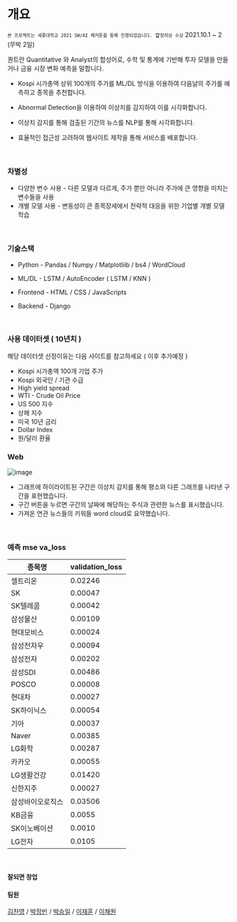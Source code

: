 # 개요

<code>`본 프로젝트는 세종대학교 2021 SW/AI 해커톤를 통해 진행되었습니다. 🏆장려상 수상`</code> 
2021.10.1 ~ 2 (무박 2일)

퀀트란 Quantitative 와 Analyst의 합성어로, 수학 및 통계에 기반해 투자 모델을 만들거나 금융 시장 변화 예측을 말합니다. 

- Kospi 시가총액 상위 100개의 주가를 ML/DL 방식을 이용하여 다음날의 주가를 예측하고 종목을 추천합니다.

- Abnormal Detection을 이용하여 이상치를 감지하여 이를 시각화합니다.
- 이상치 감지를 통해 검출된 기간의 뉴스를 NLP를 통해 시각화합니다.
- 효율적인 접근성 고려하여 웹사이트 제작을 통해 서비스를 배포합니다.

<br>


### 차별성

- 다양한 변수 사용 - 다른 모델과 다르게, 주가 뿐만 아니라 주가에 큰 영향을 미치는 변수들을 사용
- 개별 모델 사용 - 변동성이 큰 종목장세에서 전략적 대응을 위한 기업별 개별 모델 학습


<br>

### 기술스택

- Python - Pandas / Numpy / Matplotliib / bs4 / WordCloud

- ML/DL - LSTM / AutoEncoder ( LSTM / KNN )
- Frontend - HTML / CSS / JavaScripts
- Backend - Django

<br>

### 사용 데이터셋 ( 10년치 )

해당 데이터셋 선정이유는 다음 사이트를 참고하세요 ( 이후 추가예정 )

- Kospi 시가총액 100개 기업 주가
- Kospi 외국인 / 기관 수급
- High yield spread
- WTI - Crude Oil Price
- US 500 지수
- 상해 지수
- 미국 10년 금리
- Dollar Index
- 원/달러 환율

### Web
![image](https://user-images.githubusercontent.com/41178045/169684112-c71aab9b-8ebb-4af8-8d1f-2d18d071adeb.png)
- 그래프에 하이라이트된 구간은 이상치 감지를 통해 평소와 다른 그래프를 나타낸 구간을 표현했습니다.
- 구간 버튼을 누르면 구간의 날짜에 해당하는 주식과 관련한 뉴스를 표시했습니다.
- 가져온 연관 뉴스들의 키워들 word cloud로 요약했습니다.

<br>

### 예측 mse va_loss

| 종목명           | validation_loss |
| ---------------- | --------------- |
| 셀트리온         | 0.02246         |
| SK               | 0.00047         |
| SK텔레콤         | 0.00042         |
| 삼성물산         | 0.00109         |
| 현대모비스       | 0.00024         |
| 삼성전자우       | 0.00094         |
| 삼성전자         | 0.00202         |
| 삼성SDI          | 0.00486         |
| POSCO            | 0.00008         |
| 현대차           | 0.00027         |
| SK하이닉스       | 0.00054         |
| 기아             | 0.00037         |
| Naver            | 0.00385         |
| LG화학           | 0.00287         |
| 카카오           | 0.00055         |
| LG생활건강       | 0.01420         |
| 신한지주         | 0.00027         |
| 삼성바이오로직스 | 0.03506         |
| KB금융           | 0.0055          |
| SK이노베이션     | 0.0010          |
| LG전자           | 0.0105          |


<br>


#### 잘되면 창업
#### 팀원


[김찬영](https://github.com/kochanha) / [박정빈](https://github.com/wjdqlsdlsp) / [박승일](https://github.com/bob8dod) / [이재훈](https://github.com/dlwogns1205) / [이채원](https://github.com/chae52)
